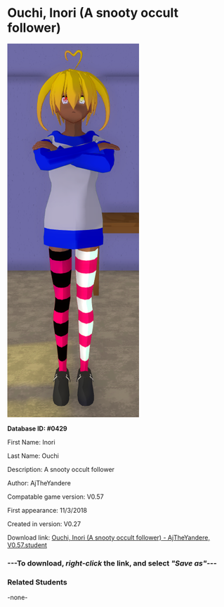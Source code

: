 # Ouchi, Inori (A snooty occult follower)

<img src="../../Files/Images/Ouchi, Inori (A snooty occult follower).png" title="Ouchi, Inori (A snooty occult follower) - AjTheYandere, V0.57">

**Database ID: #0429**

First Name: Inori

Last Name: Ouchi

Description: A snooty occult follower

Author: AjTheYandere

Compatable game version: V0.57

First appearance: 11/3/2018

Created in version: V0.27

Download link: <a href="https://raw.githubusercontent.com/Arbiter1223/Daigaku-Gurashi-Custom-Students/master/Files/Student%20Files/Ouchi%2C%20Inori%20(A%20snooty%20occult%20follower)%20-%20AjTheYandere%2C%20V0.57.student">Ouchi, Inori (A snooty occult follower) - AjTheYandere, V0.57.student</a>

### ---**To download, _right-click_ the link, and select _"Save as"_**---

### Related Students

-none-

